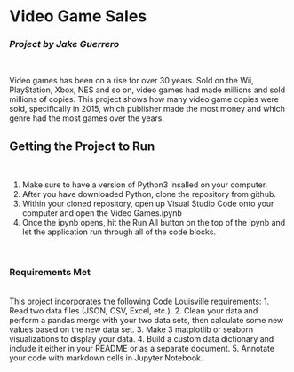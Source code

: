 # Video Game Sales
### *Project by Jake Guerrero*
<br/>

Video games has been on a rise for over 30 years. Sold on the Wii, PlayStation, Xbox, NES and so on, video games had made millions and sold millions of copies. This project shows how many video game copies were sold, specifically in 2015, which publisher made the most money and which genre had the most games over the years.
<br/>

## **Getting the Project to Run**
<br/>

1. Make sure to have a version of Python3 insalled on your computer.
2. After you have downloaded Python, clone the repository from github.
3. Within your cloned repository, open up Visual Studio Code onto your computer and open the Video Games.ipynb
4. Once the ipynb opens, hit the Run All button on the top of the ipynb and let the application run through all of the code blocks.
<br/>

### Requirements Met
<br/>
This project incorporates the following Code Louisville requirements:
1. Read two data files (JSON, CSV, Excel, etc.).
2. Clean your data and perform a pandas merge with your two data sets, then calculate some new values based on the new data set.
3. Make 3 matplotlib or seaborn visualizations to display your data.
4. Build a custom data dictionary and include it either in your README or as a separate document.
5. Annotate your code with markdown cells in Jupyter Notebook.
